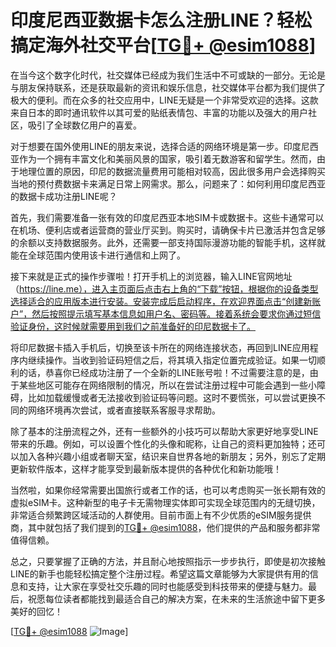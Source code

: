 # 印度尼西亚数据卡怎么注册LINE？轻松搞定海外社交平台[[TG💪+ @esim1088](https://t.me/s/esim1088)]

在当今这个数字化时代，社交媒体已经成为我们生活中不可或缺的一部分。无论是与朋友保持联系，还是获取最新的资讯和娱乐信息，社交媒体平台都为我们提供了极大的便利。而在众多的社交应用中，LINE无疑是一个非常受欢迎的选择。这款来自日本的即时通讯软件以其可爱的贴纸表情包、丰富的功能以及强大的用户社区，吸引了全球数亿用户的喜爱。

对于想要在国外使用LINE的朋友来说，选择合适的网络环境是第一步。印度尼西亚作为一个拥有丰富文化和美丽风景的国家，吸引着无数游客和留学生。然而，由于地理位置的原因，印尼的数据流量费用可能相对较高，因此很多用户会选择购买当地的预付费数据卡来满足日常上网需求。那么，问题来了：如何利用印度尼西亚的数据卡成功注册LINE呢？

首先，我们需要准备一张有效的印度尼西亚本地SIM卡或数据卡。这些卡通常可以在机场、便利店或者运营商的营业厅买到。购买时，请确保卡片已激活并包含足够的余额以支持数据服务。此外，还需要一部支持国际漫游功能的智能手机，这样就能在全球范围内使用该卡进行通信和上网了。

接下来就是正式的操作步骤啦！打开手机上的浏览器，输入LINE官网地址（https://line.me），进入主页面后点击右上角的“下载”按钮，根据你的设备类型选择适合的应用版本进行安装。安装完成后启动程序，在欢迎界面点击“创建新账户”，然后按照提示填写基本信息如用户名、密码等。接着系统会要求你通过短信验证身份，这时候就需要用到我们之前准备好的印尼数据卡了。

将印尼数据卡插入手机后，切换至该卡所在的网络连接状态，再回到LINE应用程序内继续操作。当收到验证码短信之后，将其填入指定位置完成验证。如果一切顺利的话，恭喜你已经成功注册了一个全新的LINE账号啦！不过需要注意的是，由于某些地区可能存在网络限制的情况，所以在尝试注册过程中可能会遇到一些小障碍，比如加载缓慢或者无法接收到验证码等问题。这时不要慌张，可以尝试更换不同的网络环境再次尝试，或者直接联系客服寻求帮助。

除了基本的注册流程之外，还有一些额外的小技巧可以帮助大家更好地享受LINE带来的乐趣。例如，可以设置个性化的头像和昵称，让自己的资料更加独特；还可以加入各种兴趣小组或者聊天室，结识来自世界各地的新朋友；另外，别忘了定期更新软件版本，这样才能享受到最新版本提供的各种优化和新功能哦！

当然啦，如果你经常需要出国旅行或者工作的话，也可以考虑购买一张长期有效的虚拟eSIM卡。这种新型的电子卡无需物理实体即可实现全球范围内的无缝切换，非常适合频繁跨区域活动的人群使用。目前市面上有不少优质的eSIM服务提供商，其中就包括了我们提到的[TG💪+ @esim1088](https://t.me/s/esim1088)，他们提供的产品和服务都非常值得信赖。

总之，只要掌握了正确的方法，并且耐心地按照指示一步步执行，即使是初次接触LINE的新手也能轻松搞定整个注册过程。希望这篇文章能够为大家提供有用的信息和支持，让大家在享受社交乐趣的同时也能感受到科技带来的便捷与魅力。最后，祝愿每位读者都能找到最适合自己的解决方案，在未来的生活旅途中留下更多美好的回忆！

[[TG💪+ @esim1088](https://t.me/s/esim1088) ![Image](https://i.postimg.cc/4NQfJmqS/Snipaste-2025-05-13-00-14-12.png)]